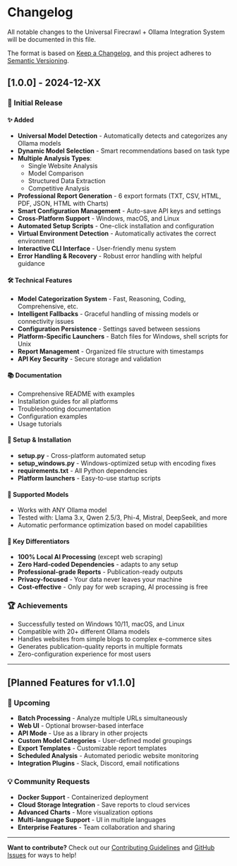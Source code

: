 # Changelog

All notable changes to the Universal Firecrawl + Ollama Integration System will be documented in this file.

The format is based on [Keep a Changelog](https://keepachangelog.com/en/1.0.0/),
and this project adheres to [Semantic Versioning](https://semver.org/spec/v2.0.0.html).

## [1.0.0] - 2024-12-XX

### 🎉 Initial Release

#### ✨ Added
- **Universal Model Detection** - Automatically detects and categorizes any Ollama models
- **Dynamic Model Selection** - Smart recommendations based on task type
- **Multiple Analysis Types**:
  - Single Website Analysis
  - Model Comparison
  - Structured Data Extraction
  - Competitive Analysis
- **Professional Report Generation** - 6 export formats (TXT, CSV, HTML, PDF, JSON, HTML with Charts)
- **Smart Configuration Management** - Auto-save API keys and settings
- **Cross-Platform Support** - Windows, macOS, and Linux
- **Automated Setup Scripts** - One-click installation and configuration
- **Virtual Environment Detection** - Automatically activates the correct environment
- **Interactive CLI Interface** - User-friendly menu system
- **Error Handling & Recovery** - Robust error handling with helpful guidance

#### 🛠️ Technical Features
- **Model Categorization System** - Fast, Reasoning, Coding, Comprehensive, etc.
- **Intelligent Fallbacks** - Graceful handling of missing models or connectivity issues
- **Configuration Persistence** - Settings saved between sessions
- **Platform-Specific Launchers** - Batch files for Windows, shell scripts for Unix
- **Report Management** - Organized file structure with timestamps
- **API Key Security** - Secure storage and validation

#### 📚 Documentation
- Comprehensive README with examples
- Installation guides for all platforms
- Troubleshooting documentation
- Configuration examples
- Usage tutorials

#### 🔧 Setup & Installation
- **setup.py** - Cross-platform automated setup
- **setup_windows.py** - Windows-optimized setup with encoding fixes
- **requirements.txt** - All Python dependencies
- **Platform launchers** - Easy-to-use startup scripts

#### 🎯 Supported Models
- Works with ANY Ollama model
- Tested with: Llama 3.x, Qwen 2.5/3, Phi-4, Mistral, DeepSeek, and more
- Automatic performance optimization based on model capabilities

#### 🌟 Key Differentiators
- **100% Local AI Processing** (except web scraping)
- **Zero Hard-coded Dependencies** - adapts to any setup
- **Professional-grade Reports** - Publication-ready outputs
- **Privacy-focused** - Your data never leaves your machine
- **Cost-effective** - Only pay for web scraping, AI processing is free

### 🏆 Achievements
- Successfully tested on Windows 10/11, macOS, and Linux
- Compatible with 20+ different Ollama models
- Handles websites from simple blogs to complex e-commerce sites
- Generates publication-quality reports in multiple formats
- Zero-configuration experience for most users

---

## [Planned Features for v1.1.0]

### 🔮 Upcoming
- **Batch Processing** - Analyze multiple URLs simultaneously
- **Web UI** - Optional browser-based interface
- **API Mode** - Use as a library in other projects
- **Custom Model Categories** - User-defined model groupings
- **Export Templates** - Customizable report templates
- **Scheduled Analysis** - Automated periodic website monitoring
- **Integration Plugins** - Slack, Discord, email notifications

### 💡 Community Requests
- **Docker Support** - Containerized deployment
- **Cloud Storage Integration** - Save reports to cloud services
- **Advanced Charts** - More visualization options
- **Multi-language Support** - UI in multiple languages
- **Enterprise Features** - Team collaboration and sharing

---

**Want to contribute?** Check out our [Contributing Guidelines](CONTRIBUTING.md) and [GitHub Issues](https://github.com/your-username/firecrawl-ollama-system/issues) for ways to help!